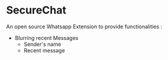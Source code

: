 # SecureChat

An open source Whatsapp Extension to provide functionalities :

- Blurring recent Messages
    - Sender's name
    - Recent message